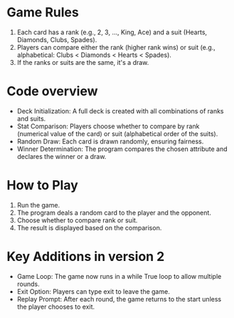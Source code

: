 # Game Rules

1. Each card has a rank (e.g., 2, 3, ..., King, Ace) and a suit (Hearts, Diamonds, Clubs, Spades).
2. Players can compare either the rank (higher rank wins) or suit (e.g., alphabetical: Clubs < Diamonds < Hearts < Spades).
3. If the ranks or suits are the same, it's a draw.

# Code overview
* Deck Initialization: A full deck is created with all combinations of ranks and suits.
* Stat Comparison: Players choose whether to compare by rank (numerical value of the card) or suit (alphabetical order of the suits).
* Random Draw: Each card is drawn randomly, ensuring fairness.
* Winner Determination: The program compares the chosen attribute and declares the winner or a draw.

# How to Play
1. Run the game.
2. The program deals a random card to the player and the opponent.
3. Choose whether to compare rank or suit.
4. The result is displayed based on the comparison.

# Key Additions in version 2
* Game Loop: The game now runs in a while True loop to allow multiple rounds.
* Exit Option: Players can type exit to leave the game.
* Replay Prompt: After each round, the game returns to the start unless the player chooses to exit.
